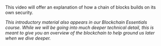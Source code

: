 This video will offer an explanation of how a chain of blocks builds on its own security.

*This introductory material also appears in our Blockchain Essentials course. While we will be going into much deeper technical detail, this is meant to give you an overview of the blockchain to help ground us later when we dive deeper.* 
